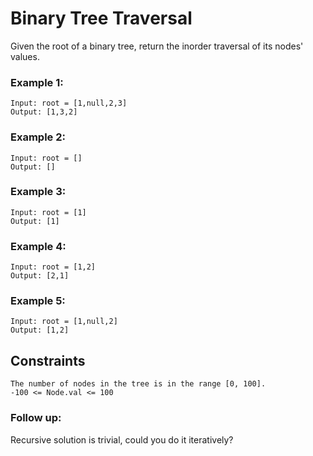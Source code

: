 # Binary Tree Traversal

Given the root of a binary tree, return the inorder traversal of its nodes' values.


### Example 1:
```
Input: root = [1,null,2,3]
Output: [1,3,2]
```

### Example 2:
```
Input: root = []
Output: []
```
### Example 3:
```
Input: root = [1]
Output: [1]
```

### Example 4:
```
Input: root = [1,2]
Output: [2,1]
```
### Example 5:
```
Input: root = [1,null,2]
Output: [1,2]
```
## Constraints
```
The number of nodes in the tree is in the range [0, 100].
-100 <= Node.val <= 100
```

### Follow up:

Recursive solution is trivial, could you do it iteratively?